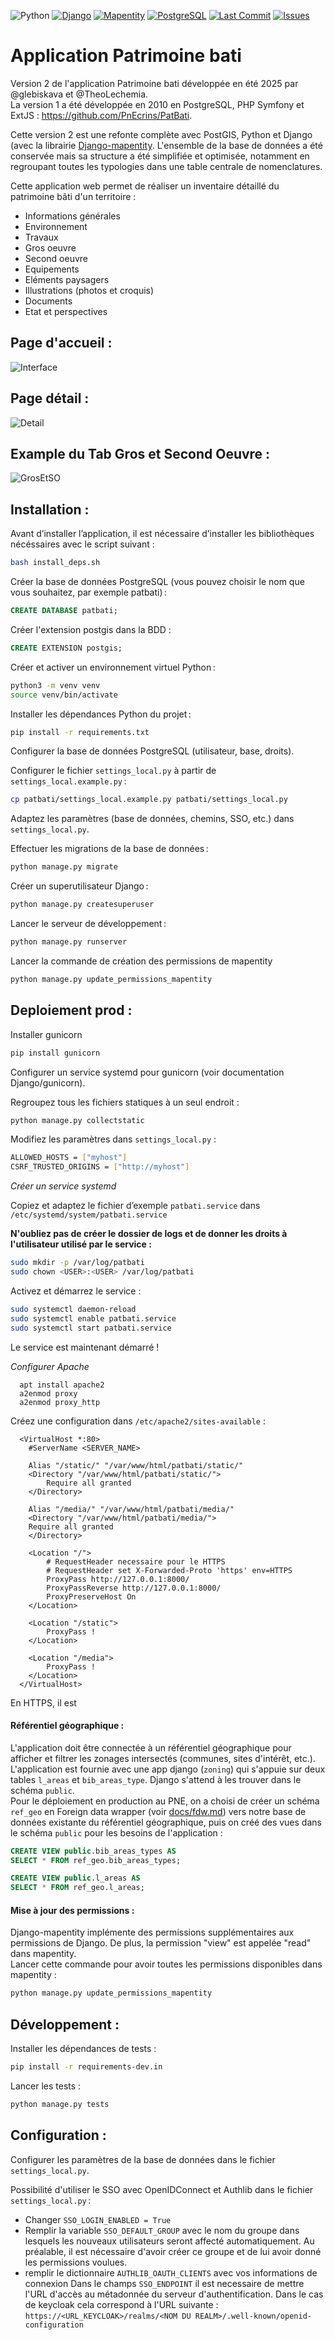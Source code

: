 ![Python](https://img.shields.io/badge/Python-3.10%2B-blue.svg)
[![Django](https://img.shields.io/badge/Django-5.2-success)](https://www.djangoproject.com/)
[![Mapentity](https://img.shields.io/badge/Mapentity-12.8.3-success)](https://github.com/makinacorpus/django-mapentity)
[![PostgreSQL](https://img.shields.io/badge/PostgreSQL-16-blue)](https://www.postgresql.org/)
[![Last Commit](https://img.shields.io/github/last-commit/PnEcrins/Patrimoine-bati)](https://github.com/PnEcrins/Patrimoine-batu/commits/main)
[![Issues](https://img.shields.io/github/issues/PnEcrins/Patrimoine-bati)](https://github.com/PnEcrins/Patrimoine-bati/issues)

# Application Patrimoine bati

Version 2 de l'application Patrimoine bati développée en été 2025 par @glebiskava et @TheoLechemia.  
La version 1 a été développée en 2010 en PostgreSQL, PHP Symfony et ExtJS : https://github.com/PnEcrins/PatBati.

Cette version 2 est une refonte complète avec PostGIS, Python et Django (avec la librairie [Django-mapentity](https://github.com/makinacorpus/django-mapentity). L'ensemble de la base de données a été conservée mais sa structure a été simplifiée et optimisée, notamment en regroupant toutes les typologies dans une table centrale de nomenclatures.

Cette application web permet de réaliser un inventaire détaillé du patrimoine bâti d'un territoire : 

- Informations générales
- Environnement
- Travaux
- Gros oeuvre
- Second oeuvre
- Equipements
- Eléments paysagers
- Illustrations (photos et croquis)
- Documents
- Etat et perspectives

## Page d'accueil :
![Interface](docs/img/list.png)
## Page détail :
![Detail](docs/img/detail_properties.png)
## Example du Tab Gros et Second Oeuvre :
![GrosEtSO](docs/img/gr_so.png)

## Installation :

Avant d’installer l’application, il est nécessaire d’installer les bibliothèques nécéssaires avec le script suivant :

```bash
bash install_deps.sh
```

Créer la base de données PostgreSQL (vous pouvez choisir le nom que vous souhaitez, par exemple patbati) :

```SQL
CREATE DATABASE patbati;
```

Créer l'extension postgis dans la BDD :

```SQL
CREATE EXTENSION postgis;
```

Créer et activer un environnement virtuel Python :

```bash
python3 -m venv venv
source venv/bin/activate
```

Installer les dépendances Python du projet :

```bash
pip install -r requirements.txt
```

Configurer la base de données PostgreSQL (utilisateur, base, droits).

Configurer le fichier `settings_local.py` à partir de `settings_local.example.py` :

```bash
cp patbati/settings_local.example.py patbati/settings_local.py
```

Adaptez les paramètres (base de données, chemins, SSO, etc.) dans `settings_local.py`.

Effectuer les migrations de la base de données :

```bash
python manage.py migrate
```

Créer un superutilisateur Django :

```bash
python manage.py createsuperuser
```

Lancer le serveur de développement :

```bash
python manage.py runserver
```

Lancer la commande de création des permissions de mapentity

```bash
python manage.py update_permissions_mapentity
```

## Deploiement prod :

Installer gunicorn

```bash
pip install gunicorn
```

Configurer un service systemd pour gunicorn (voir documentation Django/gunicorn).

Regroupez tous les fichiers statiques à un seul endroit :
```bash
python manage.py collectstatic
```

Modifiez les paramètres dans `settings_local.py` :
```bash
ALLOWED_HOSTS = ["myhost"]
CSRF_TRUSTED_ORIGINS = ["http://myhost"]
```

*Créer un service systemd*

Copiez et adaptez le fichier d’exemple `patbati.service` dans `/etc/systemd/system/patbati.service`

**N'oubliez pas de créer le dossier de logs et de donner les droits à l'utilisateur utilisé par le service :**

```bash
sudo mkdir -p /var/log/patbati
sudo chown <USER>:<USER> /var/log/patbati
```

Activez et démarrez le service :

```bash
sudo systemctl daemon-reload
sudo systemctl enable patbati.service
sudo systemctl start patbati.service
```

Le service est maintenant démarré !


*Configurer Apache*

      apt install apache2
      a2enmod proxy
      a2enmod proxy_http

Créez une configuration dans `/etc/apache2/sites-available` :

      <VirtualHost *:80>
		#ServerName <SERVER_NAME>

		Alias "/static/" "/var/www/html/patbati/static/"
		<Directory "/var/www/html/patbati/static/">
			Require all granted
		</Directory>

		Alias "/media/" "/var/www/html/patbati/media/"
		<Directory "/var/www/html/patbati/media/">
		Require all granted
		</Directory>

		<Location "/">
			# RequestHeader necessaire pour le HTTPS
			# RequestHeader set X-Forwarded-Proto 'https' env=HTTPS
			ProxyPass http://127.0.0.1:8000/
			ProxyPassReverse http://127.0.0.1:8000/
			ProxyPreserveHost On
		</Location>

		<Location "/static">
			ProxyPass !
		</Location>

		<Location "/media">
			ProxyPass !
		</Location>
      </VirtualHost>


En HTTPS, il est 

#### Référentiel géographique : 

L'application doit être connectée à un référentiel géographique pour afficher et filtrer les zonages intersectés (communes, sites d'intérêt, etc.). L'application est fournie avec une app django (`zoning`) qui s'appuie sur deux tables `l_areas` et `bib_areas_type`. Django s'attend à les trouver dans le schéma `public`.  
Pour le déploiement en production au PNE, on a choisi de créer un schéma `ref_geo` en Foreign data wrapper (voir [docs/fdw.md](docs/fdw.md)) vers notre base de données existante du référentiel géographique, puis on créé des vues dans le schéma `public` pour les besoins de l'application : 

```sql
CREATE VIEW public.bib_areas_types AS 
SELECT * FROM ref_geo.bib_areas_types;

CREATE VIEW public.l_areas AS 
SELECT * FROM ref_geo.l_areas;
```

#### Mise à jour des permissions : 

Django-mapentity implémente des permissions supplémentaires aux permissions de Django. De plus, la permission "view" est appelée "read" dans mapentity.  
Lancer cette commande pour avoir toutes les permissions disponibles dans mapentity : 

```bash
python manage.py update_permissions_mapentity
```

## Développement : 

Installer les dépendances de tests : 

```bash
pip install -r requirements-dev.in
```

Lancer les tests : 

```bash
python manage.py tests
```

## Configuration : 

Configurer les paramètres de la base de données dans le fichier `settings_local.py`.

Possibilité d'utiliser le SSO avec OpenIDConnect et Authlib dans le fichier `settings_local.py` :

- Changer `SSO_LOGIN_ENABLED = True`
- Remplir la variable `SSO_DEFAULT_GROUP` avec le nom du groupe dans lesquels les nouveaux utilisateurs seront affecté automatiquement. Au préalable, il est nécessaire d'avoir créer ce groupe et de lui avoir donné les permissions voulues.
- remplir le dictionnaire `AUTHLIB_OAUTH_CLIENTS` avec vos informations de connexion
Dans le champs `SSO_ENDPOINT` il est necessaire de mettre l'URL d'accès au métadonnée du serveur d'authentification. Dans le cas de keycloak cela correspond à l'URL suivante : 
`https://<URL_KEYCLOAK>/realms/<NOM DU REALM>/.well-known/openid-configuration`